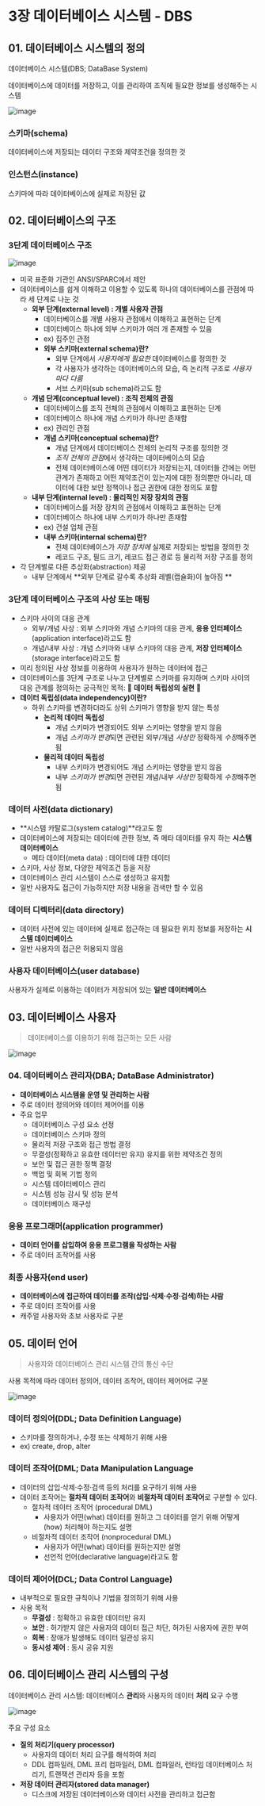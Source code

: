 # 3장 데이터베이스 시스템 - DBS

## 01. 데이터베이스 시스템의 정의

데이터베이스 시스템(DBS; DataBase System) 

데이터베이스에 데이터를 저장하고, 이를 관리하여 조직에 필요한 정보를 생성해주는 시스템

![image](https://user-images.githubusercontent.com/68107000/110766074-25750d00-8298-11eb-837a-69cfa0ef177e.png)

### 스키마(schema) 

데이터베이스에 저장되는 데이터 구조와 제약조건을 정의한 것 

### 인스턴스(instance) 

스키마에 따라 데이터베이스에 실제로 저장된 값



## 02. 데이터베이스의 구조

### 3단계 데이터베이스 구조

![image](https://user-images.githubusercontent.com/68107000/110772384-e72f1c00-829e-11eb-97a5-fc4d3fc7b617.png)

- 미국 표준화 기관인 ANSI/SPARC에서 제안 
- 데이터베이스를 쉽게 이해하고 이용할 수 있도록 하나의 데이터베이스를 관점에 따라 세 단계로 나눈 것 
  - **외부 단계(external level) : 개별 사용자 관점**
    - 데이터베이스를 개별 사용자 관점에서 이해하고 표현하는 단계
    - 데이터베이스 하나에 외부 스키마가 여러 개 존재할 수 있음
    - ex) 집주인 관점
    - **외부 스키마(external schema)란?**
      - 외부 단계에서 *사용자에게 필요한* 데이터베이스를 정의한 것
      - 각 사용자가 생각하는 데이터베이스의 모습, 즉 논리적 구조로 *사용자마다 다름*
      - 서브 스키마(sub schema)라고도 함
  - **개념 단계(conceptual level) : 조직 전체의 관점**
    - 데이터베이스를 조직 전체의 관점에서 이해하고 표현하는 단계
    - 데이터베이스 하나에 개념 스키마가 하나만 존재함
    - ex) 관리인 관점
    - **개념 스키마(conceptual schema)란?**
      - 개념 단계에서 데이터베이스 전체의 논리적 구조를 정의한 것
      - *조직 전체의 관점*에서 생각하는 데이터베이스의 모습
      - 전체 데이터베이스에 어떤 데이터가 저장되는지, 데이터들 간에는 어떤 관계가 존재하고 어떤 제약조건이 있는지에 대한 정의뿐만 아니라, 데이터에 대한 보안 정책이나 접근 권한에 대한 정의도 포함
  - **내부 단계(internal level) : 물리적인 저장 장치의 관점**
    - 데이터베이스를 저장 장치의 관점에서 이해하고 표현하는 단계
    - 데이터베이스 하나에 내부 스키마가 하나만 존재함 
    - ex) 건설 업체 관점
    - **내부 스키마(internal schema)란?**
      - 전체 데이터베이스가 *저장 장치에* 실제로 저장되는 방법을 정의한 것
      - 레코드 구조, 필드 크기, 레코드 접근 경로 등 물리적 저장 구조를 정의
- 각 단계별로 다른 추상화(abstraction) 제공
  - 내부 단계에서 **외부 단계로 갈수록 추상화 레벨(캡슐화)이 높아짐 **



### 3단계 데이터베이스 구조의 사상 또는 매핑

- 스키마 사이의 대응 관계
  - 외부/개념 사상 : 외부 스키마와 개념 스키마의 대응 관계, **응용 인터페이스**(application interface)라고도 함
  - 개념/내부 사상 : 개념 스키마와 내부 스키마의 대응 관계, **저장 인터페이스**(storage interface)라고도 함
- 미리 정의된 사상 정보를 이용하여 사용자가 원하는 데이터에 접근
- 데이터베이스를 3단계 구조로 나누고 단계별로 스키마를 유지하며 스키마 사이의 대응 관계를 정의하는 궁극적인 목적:  💛 **데이터 독립성의 실현** 💛
- **데이터 독립성(data independency)이란?**
  - 하위 스키마를 변경하더라도 상위 스키마가 영향을 받지 않는 특성
    - **논리적 데이터 독립성**
      - 개념 스키마가 변경되어도 외부 스키마는 영향을 받지 않음 
      - 개념 *스키마가 변경*되면 관련된 외부/개념 *사상만* 정확하게 *수정*해주면 됨
    - **물리적 데이터 독립성** 
      - 내부 스키마가 변경되어도 개념 스키마는 영향을 받지 않음
      - 내부 *스키마가 변경*되면 관련된 개념/내부 *사상만* 정확하게 *수정*해주면 됨



### 데이터 사전(data dictionary)

- **시스템 카탈로그(system catalog)**라고도 함 
- 데이터베이스에 저장되는 데이터에 관한 정보, 즉 메타 데이터를 유지 하는 **시스템 데이터베이스** 
  - 메타 데이터(meta data) : 데이터에 대한 데이터
- 스키마, 사상 정보, 다양한 제약조건 등을 저장 
- 데이터베이스 관리 시스템이 스스로 생성하고 유지함 
- 일반 사용자도 접근이 가능하지만 저장 내용을 검색만 할 수 있음

### 데이터 디렉터리(data directory)

- 데이터 사전에 있는 데이터에 실제로 접근하는 데 필요한 위치 정보를 저장하는 **시스템 데이터베이스**
- 일반 사용자의 접근은 허용되지 않음

### 사용자 데이터베이스(user database)

사용자가 실제로 이용하는 데이터가 저장되어 있는 **일반 데이터베이스**



## 03. 데이터베이스 사용자

> 데이터베이스를 이용하기 위해 접근하는 모든 사람

![image](https://user-images.githubusercontent.com/68107000/110766370-6d942f80-8298-11eb-9ba7-6f74cb344dae.png)

### 04. 데이터베이스 관리자(DBA; DataBase Administrator) 

- **데이터베이스 시스템을 운영 및 관리하는 사람**
- 주로 데이터 정의어와 데이터 제어어를 이용 
- 주요 업무 
  - 데이터베이스 구성 요소 선정 
  - 데이터베이스 스키마 정의 
  - 물리적 저장 구조와 접근 방법 결정 
  - 무결성(정확하고 유효한 데이터만 유지) 유지를 위한 제약조건 정의 
  - 보안 및 접근 권한 정책 결정
  - 백업 및 회복 기법 정의 
  - 시스템 데이터베이스 관리
  - 시스템 성능 감시 및 성능 분석 
  - 데이터베이스 재구성

### 응용 프로그래머(application programmer)

- **데이터 언어를 삽입하여 응용 프로그램을 작성하는 사람**
- 주로 데이터 조작어를 사용

### 최종 사용자(end user) 

- **데이터베이스에 접근하여 데이터를 조작(삽입·삭제·수정·검색)하는 사람** 
- 주로 데이터 조작어를 사용
- 캐주얼 사용자와 초보 사용자로 구분



## 05. 데이터 언어

> 사용자와 데이터베이스 관리 시스템 간의 통신 수단

사용 목적에 따라 데이터 정의어, 데이터 조작어, 데이터 제어어로 구분

![image](https://user-images.githubusercontent.com/68107000/110766543-9ddbce00-8298-11eb-84c9-97d9112f466d.png)

### 데이터 정의어(DDL; Data Definition Language)

- 스키마를 정의하거나, 수정 또는 삭제하기 위해 사용
- ex) create, drop, alter

### 데이터 조작어(DML; Data Manipulation Language

- 데이터의 삽입·삭제·수정·검색 등의 처리를 요구하기 위해 사용
- 데이터 조작어는 **절차적 데이터 조작어**와 **비절차적 데이터 조작어**로 구분할 수 있다.
  - 절차적 데이터 조작어 (procedural DML)
    - 사용자가 어떤(what) 데이터를 원하고 그 데이터를 얻기 위해 어떻게(how) 처리해야 하는지도 설명
  - 비절차적 데이터 조작어 (nonprocedural DML)
    - 사용자가 어떤(what) 데이터를 원하는지만 설명
    - 선언적 언어(declarative language)라고도 함

### 데이터 제어어(DCL; Data Control Language)

- 내부적으로 필요한 규칙이나 기법을 정의하기 위해 사용
- 사용 목적
  - **무결성** : 정확하고 유효한 데이터만 유지 
  - **보안** : 허가받지 않은 사용자의 데이터 접근 차단, 허가된 사용자에 권한 부여
  - **회복** : 장애가 발생해도 데이터 일관성 유지 
  - **동시성 제어** : 동시 공유 지원



## 06. 데이터베이스 관리 시스템의 구성

데이터베이스 관리 시스템: 데이터베이스 **관리**와 사용자의 데이터 **처리** 요구 수행

![image](https://user-images.githubusercontent.com/68107000/110769676-cc0edd00-829b-11eb-98b5-a835f9206096.png)

주요 구성 요소

- **질의 처리기(query processor)** 
  - 사용자의 데이터 처리 요구를 해석하여 처리
  - DDL 컴파일러, DML 프리 컴파일러, DML 컴파일러, 런타임 데이터베이스 처리기,  트랜잭션 관리자 등을 포함 
- **저장 데이터 관리자(stored data manager)** 
  - 디스크에 저장된 데이터베이스와 데이터 사전을 관리하고 접근함

